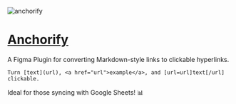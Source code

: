 ![anchorify](https://github.com/user-attachments/assets/b8ca7d8e-9eaf-4405-9a96-a37a4337a7ab)
# [Anchorify](https://www.figma.com/community/plugin/1284214046492867185/anchorify)

A Figma Plugin for converting Markdown-style links to clickable hyperlinks.
```
Turn [text](url), <a href="url">example</a>, and [url=url]text[/url] clickable.
```
Ideal for those syncing with Google Sheets! 📊
